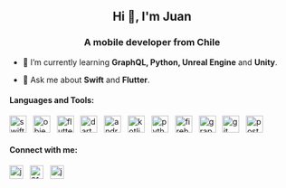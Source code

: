 <h2 align="center">Hi 👋, I'm Juan</h2>
<h3 align="center">A mobile developer from Chile</h3>

- 🌱 I’m currently learning **GraphQL, Python, Unreal Engine** and **Unity**.

- 💬 Ask me about **Swift** and **Flutter**.

<h4 align="left">Languages and Tools:</h4>
<p align="left">
  <a href="https://developer.apple.com/swift/" target="_blank" rel="noreferrer"><img src="https://www.vectorlogo.zone/logos/swift/swift-icon.svg" alt="swift" width="30" height="30"/></a> &nbsp;
  <img src="https://www.vectorlogo.zone/logos/apple_objectivec/apple_objectivec-icon.svg" alt="objectivec" width="30" height="30"/> &nbsp;
  <a href="https://flutter.dev" target="_blank" rel="noreferrer"><img src="https://www.vectorlogo.zone/logos/flutterio/flutterio-icon.svg" alt="flutter" width="30" height="30"/></a> &nbsp;
  <a href="https://dart.dev" target="_blank" rel="noreferrer"><img src="https://www.vectorlogo.zone/logos/dartlang/dartlang-icon.svg" alt="dart" width="30" height="30"/></a> &nbsp;
  <a href="https://developer.android.com" target="_blank" rel="noreferrer"><img src="https://www.vectorlogo.zone/logos/android/android-icon.svg" alt="android" width="30" height="30"/></a> &nbsp;
  <a href="https://kotlinlang.org" target="_blank" rel="noreferrer"><img src="https://www.vectorlogo.zone/logos/kotlinlang/kotlinlang-icon.svg" alt="kotlin" width="30" height="30"/></a> &nbsp;
  <a href="https://www.python.org" target="_blank" rel="noreferrer"><img src="https://www.vectorlogo.zone/logos/python/python-icon.svg" alt="python" width="30" height="30"/></a> &nbsp;
  <a href="https://firebase.google.com/" target="_blank" rel="noreferrer"><img src="https://www.vectorlogo.zone/logos/firebase/firebase-icon.svg" alt="firebase" width="30" height="30"/></a> &nbsp;
  <a href="https://graphql.org" target="_blank" rel="noreferrer"><img src="https://www.vectorlogo.zone/logos/graphql/graphql-icon.svg" alt="graphql" width="30" height="30"/></a> &nbsp;
  <a href="https://git-scm.com/" target="_blank" rel="noreferrer"><img src="https://www.vectorlogo.zone/logos/git-scm/git-scm-icon.svg" alt="git" width="30" height="30"/></a> &nbsp;
  <a href="https://postman.com" target="_blank" rel="noreferrer"><img src="https://www.vectorlogo.zone/logos/getpostman/getpostman-icon.svg" alt="postman" width="30" height="30"/></a> 
</p>

<h4 align="left">Connect with me:</h4>
<p align="left">
  <a href="https://linkedin.com/in/juan-vergara-gutierrez-5890b29a" target="blank"><img align="center" src="https://raw.githubusercontent.com/rahuldkjain/github-profile-readme-generator/master/src/images/icons/Social/linked-in-alt.svg" alt="juan-vergara-gutierrez-5890b29a" height="24" width="24" /></a> &nbsp;
  <a href="https://stackoverflow.com/users/6132300" target="blank"><img align="center" src="https://raw.githubusercontent.com/rahuldkjain/github-profile-readme-generator/master/src/images/icons/Social/stack-overflow.svg" alt="6132300" height="24" width="24" /></a> &nbsp;
  <a href="https://www.hackerrank.com/juanvegu_" target="blank"><img align="center" src="https://raw.githubusercontent.com/rahuldkjain/github-profile-readme-generator/master/src/images/icons/Social/hackerrank.svg" alt="juanvegu" height="24" width="24" /></a>
</p>
